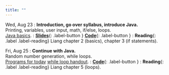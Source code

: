 ```yaml
---
title: ""
---
```


Wed, Aug 23
: **Introduction, go over syllabus, introduce Java.**  
  Printing, variables, user input, math, if/else, loops.  
  [Java basics](lectures/intro/java-basics.pdf).
: [**Slides**](lectures/intro/intro-1-slides.pdf){: .label-button } 
  [**Code**](lectures/intro/Main.java){: .label-button } 
: **Reading**{: .label .label-reading} Liang chapter 2 (basics), chapter 3 (if statements).

Fri, Aug 25
: **Continue with Java.**  
  Random number generation, while loops.  
  [Programs for today](lectures/intro/intro-programs-to-write.pdf)
  [while loop handout](lectures/intro/while-loops-handout.pdf).
: [**Code**](lectures/intro/Loop.java){: .label-button }
: **Reading**{: .label .label-reading} Liang chapter 5 (loops).

